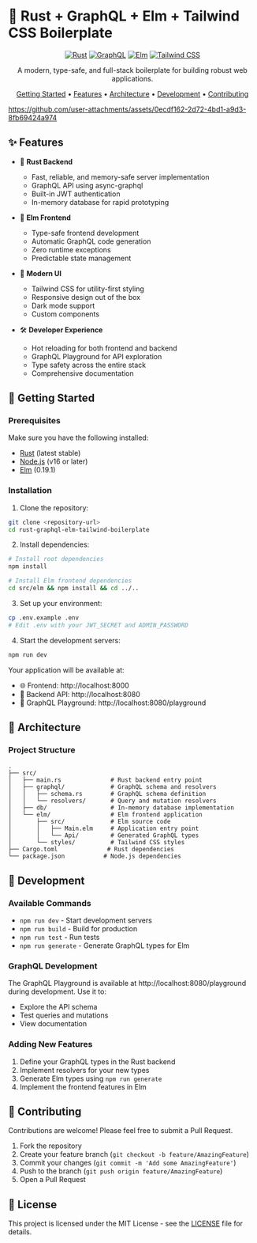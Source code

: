 # 🚀 Rust + GraphQL + Elm + Tailwind CSS Boilerplate

<div align="center">

[![Rust](https://img.shields.io/badge/rust-%23000000.svg?style=for-the-badge&logo=rust&logoColor=white)](https://www.rust-lang.org/)
[![GraphQL](https://img.shields.io/badge/-GraphQL-E10098?style=for-the-badge&logo=graphql&logoColor=white)](https://graphql.org/)
[![Elm](https://img.shields.io/badge/Elm-60B5CC?style=for-the-badge&logo=elm&logoColor=white)](https://elm-lang.org/)
[![Tailwind CSS](https://img.shields.io/badge/tailwindcss-%2338B2AC.svg?style=for-the-badge&logo=tailwind-css&logoColor=white)](https://tailwindcss.com/)

A modern, type-safe, and full-stack boilerplate for building robust web applications.

[Getting Started](#-getting-started) •
[Features](#-features) •
[Architecture](#-architecture) •
[Development](#-development) •
[Contributing](#-contributing)

</div>

https://github.com/user-attachments/assets/0ecdf162-2d72-4bd1-a9d3-8fb69424a974

## ✨ Features

- 🦀 **Rust Backend**
  - Fast, reliable, and memory-safe server implementation
  - GraphQL API using async-graphql
  - Built-in JWT authentication
  - In-memory database for rapid prototyping

- 🌳 **Elm Frontend**
  - Type-safe frontend development
  - Automatic GraphQL code generation
  - Zero runtime exceptions
  - Predictable state management

- 🎨 **Modern UI**
  - Tailwind CSS for utility-first styling
  - Responsive design out of the box
  - Dark mode support
  - Custom components

- 🛠 **Developer Experience**
  - Hot reloading for both frontend and backend
  - GraphQL Playground for API exploration
  - Type safety across the entire stack
  - Comprehensive documentation

## 🚦 Getting Started

### Prerequisites

Make sure you have the following installed:

- [Rust](https://rustup.rs/) (latest stable)
- [Node.js](https://nodejs.org/) (v16 or later)
- [Elm](https://guide.elm-lang.org/install/elm.html) (0.19.1)

### Installation

1. Clone the repository:
```bash
git clone <repository-url>
cd rust-graphql-elm-tailwind-boilerplate
```

2. Install dependencies:
```bash
# Install root dependencies
npm install

# Install Elm frontend dependencies
cd src/elm && npm install && cd ../..
```

3. Set up your environment:
```bash
cp .env.example .env
# Edit .env with your JWT_SECRET and ADMIN_PASSWORD
```

4. Start the development servers:
```bash
npm run dev
```

Your application will be available at:
- 🌐 Frontend: http://localhost:8000
- 🔧 Backend API: http://localhost:8080
- 📝 GraphQL Playground: http://localhost:8080/playground

## 📐 Architecture

### Project Structure
```
.
├── src/
│   ├── main.rs              # Rust backend entry point
│   ├── graphql/             # GraphQL schema and resolvers
│   │   ├── schema.rs        # GraphQL schema definition
│   │   └── resolvers/       # Query and mutation resolvers
│   ├── db/                  # In-memory database implementation
│   └── elm/                 # Elm frontend application
│       ├── src/             # Elm source code
│       │   ├── Main.elm     # Application entry point
│       │   └── Api/         # Generated GraphQL types
│       └── styles/          # Tailwind CSS styles
├── Cargo.toml              # Rust dependencies
└── package.json           # Node.js dependencies
```

## 🔧 Development

### Available Commands

- `npm run dev` - Start development servers
- `npm run build` - Build for production
- `npm run test` - Run tests
- `npm run generate` - Generate GraphQL types for Elm

### GraphQL Development

The GraphQL Playground is available at http://localhost:8080/playground during development. Use it to:
- Explore the API schema
- Test queries and mutations
- View documentation

### Adding New Features

1. Define your GraphQL types in the Rust backend
2. Implement resolvers for your new types
3. Generate Elm types using `npm run generate`
4. Implement the frontend features in Elm

## 🤝 Contributing

Contributions are welcome! Please feel free to submit a Pull Request.

1. Fork the repository
2. Create your feature branch (`git checkout -b feature/AmazingFeature`)
3. Commit your changes (`git commit -m 'Add some AmazingFeature'`)
4. Push to the branch (`git push origin feature/AmazingFeature`)
5. Open a Pull Request

## 📝 License

This project is licensed under the MIT License - see the [LICENSE](LICENSE) file for details.
